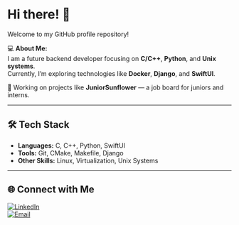 # Hi there! 👋

Welcome to my GitHub profile repository!  

💻 **About Me:**  
I am a future backend developer focusing on **C/C++**, **Python**, and **Unix systems**.  
Currently, I’m exploring technologies like **Docker**, **Django**, and **SwiftUI**.

🔭 Working on projects like **JuniorSunflower** — a job board for juniors and interns.

---

## 🛠️ Tech Stack
- **Languages:** C, C++, Python, SwiftUI  
- **Tools:** Git, CMake, Makefile, Django  
- **Other Skills:** Linux, Virtualization, Unix Systems  

---

## 🌐 Connect with Me
[![LinkedIn](https://img.shields.io/badge/LinkedIn-blue?logo=linkedin&logoColor=white)](https://www.linkedin.com/in/valeria-lomakina-264b4612a/)  
[![Email](https://img.shields.io/badge/Email-red?logo=gmail&logoColor=white)](mailto:lomakina.valerie@gmail.com)
